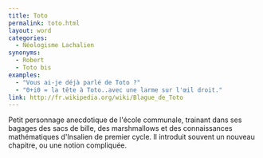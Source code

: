 ```yaml
---
title: Toto
permalink: toto.html
layout: word
categories:
  - Néologisme Lachalien
synonyms:
  - Robert
  - Toto bis
examples:
  - "Vous ai-je déjà parlé de Toto ?"
  - "0+i0 = la tête à Toto..avec une larme sur l'œil droit."
link: http://fr.wikipedia.org/wiki/Blague_de_Toto
---
```


Petit personnage anecdotique de l'école communale, trainant dans ses bagages des sacs de bille, des marshmallows et des connaissances mathématiques d'Insalien de premier cycle. Il introduit souvent un nouveau chapitre, ou une notion compliquée.

